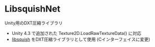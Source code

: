 LibsquishNet
============
Unity用のDXT圧縮ライブラリ

 - Unity 4.3 で追加された Texture2D.LoadRawTextureData() に対応
 - [libsquish](https://code.google.com/p/libsquish/) をDXT圧縮ライブラリとして使用 (Cインターフェイスに変更)
